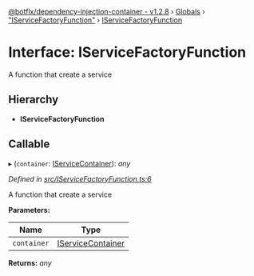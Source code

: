 [@botflx/dependency-injection-container - v1.2.8](../README.md) › [Globals](../globals.md) › ["IServiceFactoryFunction"](../modules/_iservicefactoryfunction_.md) › [IServiceFactoryFunction](_iservicefactoryfunction_.iservicefactoryfunction.md)

# Interface: IServiceFactoryFunction

A function that create a service

## Hierarchy

* **IServiceFactoryFunction**

## Callable

▸ (`container`: [IServiceContainer](_iservicecontainer_.iservicecontainer.md)): *any*

*Defined in [src/IServiceFactoryFunction.ts:6](https://github.com/botflux/dependency-injection-container/blob/66e2228/src/IServiceFactoryFunction.ts#L6)*

A function that create a service

**Parameters:**

Name | Type |
------ | ------ |
`container` | [IServiceContainer](_iservicecontainer_.iservicecontainer.md) |

**Returns:** *any*
